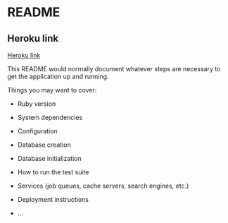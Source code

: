 # README

## Heroku link

[Heroku link](https://ancient-woodland-21719.herokuapp.com/api/v1/cars) 


This README would normally document whatever steps are necessary to get the
application up and running.

Things you may want to cover:

* Ruby version

* System dependencies

* Configuration

* Database creation

* Database initialization

* How to run the test suite

* Services (job queues, cache servers, search engines, etc.)

* Deployment instructions

* ...
